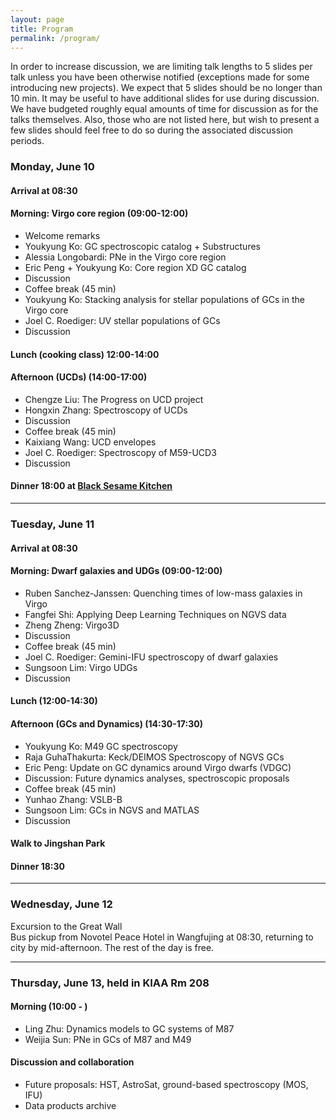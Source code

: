 ```yaml
---
layout: page
title: Program
permalink: /program/
---
```


In order to increase discussion, we are limiting talk lengths to 5 slides per talk unless you have been otherwise notified (exceptions made for some introducing new projects). We expect that 5 slides should be no longer than 10 min. It may be useful to have additional slides for use during discussion. We have budgeted roughly equal amounts of time for discussion as for the talks themselves. Also, those who are not listed here, but wish to present a few slides should feel free to do so during the associated discussion periods.

### Monday, June 10

#### Arrival at 08:30
#### Morning: Virgo core region (09:00-12:00)

* Welcome remarks
* Youkyung Ko: GC spectroscopic catalog + Substructures
* Alessia Longobardi: PNe in the Virgo core region
* Eric Peng + Youkyung Ko: Core region XD GC catalog
* Discussion
* Coffee break (45 min)
* Youkyung Ko: Stacking analysis for stellar populations of GCs in the Virgo core
* Joel C. Roediger: UV stellar populations of GCs
* Discussion

#### Lunch (cooking class) 12:00-14:00

#### Afternoon (UCDs) (14:00-17:00)
* Chengze Liu: The Progress on UCD project
* Hongxin Zhang: Spectroscopy of UCDs
* Discussion
* Coffee break (45 min)
* Kaixiang Wang: UCD envelopes
* Joel C. Roediger: Spectroscopy of M59-UCD3
* Discussion

#### Dinner 18:00 at <a href="http://www.blacksesamekitchen.com/" target="_blank">Black Sesame Kitchen</a>  

---------------------------------------------------------------

### Tuesday, June 11

#### Arrival at 08:30
#### Morning: Dwarf galaxies and UDGs (09:00-12:00)

* Ruben Sanchez-Janssen: Quenching times of low-mass galaxies in Virgo
* Fangfei Shi: Applying Deep Learning Techniques on NGVS data
* Zheng Zheng: Virgo3D
* Discussion
* Coffee break (45 min)
* Joel C. Roediger: Gemini-IFU spectroscopy of dwarf galaxies
* Sungsoon Lim: Virgo UDGs
* Discussion

#### Lunch (12:00-14:30) 

#### Afternoon (GCs and Dynamics) (14:30-17:30)
    
* Youkyung Ko: M49 GC spectroscopy
* Raja GuhaThakurta: Keck/DEIMOS Spectroscopy of NGVS GCs
* Eric Peng: Update on GC dynamics around Virgo dwarfs (VDGC)
* Discussion: Future dynamics analyses, spectroscopic proposals
* Coffee break (45 min)
* Yunhao Zhang: VSLB-B
* Sungsoon Lim: GCs in NGVS and MATLAS
* Discussion

#### Walk to Jingshan Park
#### Dinner 18:30  

---------------------------------------------------------------

### Wednesday, June 12

Excursion to the Great Wall  
Bus pickup from Novotel Peace Hotel in Wangfujing at 08:30, returning to city by mid-afternoon. The rest of the day is free.

---------------------------------------------------------------

### Thursday, June 13, held in KIAA Rm 208

#### Morning (10:00 - )

* Ling Zhu: Dynamics models to GC systems of M87
* Weijia Sun: PNe in GCs of M87 and M49

#### Discussion and collaboration
* Future proposals: HST, AstroSat, ground-based spectroscopy (MOS, IFU)
* Data products archive

